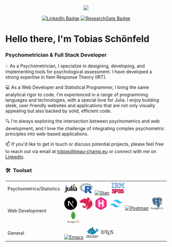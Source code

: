 <p align="center"><img src="https://media.giphy.com/media/iIqmM5tTjmpOB9mpbn/giphy.gif" width="300"/></p>
<p align="center">
<a href="https://www.linkedin.com/in/tobias-alfers-4b033499"><img src="https://img.shields.io/badge/LinkedIn-blue?style=for-the-badge&logo=linkedin&logoColor=white" alt="LinkedIn Badge"></a>
<a href="https://www.researchgate.net/profile/Tobias-Alfers"><img src="https://img.shields.io/badge/Research_Gate-00CCBB.svg?&style=for-the-badge&logo=ResearchGate&logoColor=white" alt="ResearchGate Badge"></a>
</p>

# Hello there, I'm Tobias Schönfeld

### Psychometrician & Full Stack Developer

💡 As a Psychometrician, I specialize in designing, developing, and implementing tools for psychological assessment. I have developed a strong expertise in Item Response Theory (IRT).

💻 As a Web Developer and Statistical Programmer, I bring the same analytical rigor to code. I'm experienced in a range of programming languages and technologies, with a special love for Julia. I enjoy building sleek, user-friendly websites and applications that are not only visually appealing but also backed by solid, efficient code.

🔍 I'm always exploring the intersection between psychometrics and web development, and I love the challenge of integrating complex psychometric principles into web-based applications.

<!--
🔗 Here, you'll find a portfolio of my projects, ranging from psychometric analysis tools to full-stack web development. I'm open to collaboration and always eager to learn from other developers.
-->

📫 If you'd like to get in touch or discuss potential projects, please feel free to reach out via email at tobias@beau-champ.eu or connect with me on [LinkedIn](https://www.linkedin.com/in/alfers).



### 🛠 &nbsp;Toolset

<table>
<tr>
  <td scope="col">Psychometrics/Statistics</td>
  <td scope="col">
    <a href="https://www.julialang.org"><img src="https://github.com/devicons/devicon/blob/master/icons/julia/julia-original-wordmark.svg" title="Julia" alt="Julia" width="40" height="40"/></a>&nbsp;
    <a href="https://www.r-project.org"><img src="https://github.com/devicons/devicon/blob/master/icons/r/r-original.svg" title="R" alt="R" width="40" height="40"/></a>&nbsp;
    <a href="https://mc-stan.org"><img src="https://mc-stan.org/rstan/reference/figures/stanlogo.png" title="Stan" alt="Stan" width="40" height="40"/></a>&nbsp;
    <a href="https://www.ibm.com/spss"><img src="https://github.com/devicons/devicon/blob/master/icons/spss/spss-original.svg" title="SPSS" alt="SPSS" width="40" height="40"/></a>&nbsp;  
  </td>
</tr>
<tr>
  <td scope="col">Web Development</td>
  <td scope="col">
    <a href="https://nextjs.org"><img src="https://github.com/devicons/devicon/blob/master/icons/nextjs/nextjs-original.svg" title="NextJS"  alt="NextJS" width="40" height="40"/></a>&nbsp;
    <a href="https://nestjs.com"><img src="https://github.com/devicons/devicon/blob/master/icons/nestjs/nestjs-original.svg" title="NestJS"  alt="NestJS" width="40" height="40"/></a>&nbsp;
    <a href="https://gohugo.io"><img src="https://github.com/devicons/devicon/blob/master/icons/hugo/hugo-original.svg" title="Hugo"  alt="Hugo" width="40" height="40"/></a>&nbsp;
    <a href="https://tailwindcss.com"><img src="https://github.com/devicons/devicon/blob/master/icons/tailwindcss/tailwindcss-original.svg" title="TailwindCSS"  alt="TailwindCSS" width="40" height="40"/></a>&nbsp;  
    <a href="https://www.postman.com"><img src="https://www.vectorlogo.zone/logos/getpostman/getpostman-icon.svg" title="Postman"  alt="Postman" width="40" height="40"/></a>&nbsp;
    <a href="https://www.postgresql.org"><img src="https://github.com/devicons/devicon/blob/master/icons/postgresql/postgresql-original-wordmark.svg" title="PostgreSQL"  alt="PostgreSQL" width="40" height="40"/></a>&nbsp;
    <a href="https://www.mongodb.com"><img src="https://github.com/devicons/devicon/blob/master/icons/mongodb/mongodb-original-wordmark.svg" title="MongoDB"  alt="MongoDB" width="40" height="40"/></a>&nbsp;
  </td>
</tr>
<tr>
  <td scope="col">General</td>
  <td scope="col">
    <a href="https://www.gnu.org/software/emacs"><img src="https://upload.wikimedia.org/wikipedia/commons/5/5f/Emacs-logo.svg" title="Emacs" alt="Emacs" width="40" height="40"/></a>&nbsp;
    <a href="https://www.docker.com"><img src="https://github.com/devicons/devicon/blob/master/icons/docker/docker-original-wordmark.svg" title="Docker"  alt="Docker" width="40" height="40"/></a>&nbsp;
    <a href="https://www.latex-project.org"><img src="https://github.com/devicons/devicon/blob/master/icons/latex/latex-original.svg" title="LaTeX"  alt="LaTeX" width="40" height="40"/></a>&nbsp;
  </td>
</tr>
</table>

<p>
</p>

<!--
**t-alfers/t-alfers** is a ✨ _special_ ✨ repository because its `README.md` (this file) appears on your GitHub profile.

Here are some ideas to get you started:

- 🔭 I’m currently working on ...
- 🌱 I’m currently learning ...
- 👯 I’m looking to collaborate on ...
- 🤔 I’m looking for help with ...
- 💬 Ask me about ...
- 📫 How to reach me: ...
- 😄 Pronouns: ...
- ⚡ Fun fact: ...
-->
